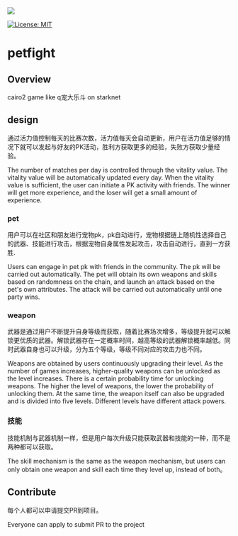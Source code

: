 <a href="https://twitter.com/Jamewades">
<img src="https://img.shields.io/twitter/follow/Jamewades?style=social"/>

[![License: MIT](https://img.shields.io/badge/License-MIT-blue.svg)](https://opensource.org/licenses/MIT)

# petfight
## Overview
cairo2 game like q宠大乐斗 on starknet
## design
通过活力值控制每天的比赛次数，活力值每天会自动更新，用户在活力值足够的情况下就可以发起与好友的PK活动，胜利方获取更多的经验，失败方获取少量经验。  

The number of matches per day is controlled through the vitality value. The vitality value will be automatically updated every day. When the vitality value is sufficient, the user can initiate a PK activity with friends. The winner will get more experience, and the loser will get a small amount of experience.
### pet
用户可以在社区和朋友进行宠物pk，pk自动进行，宠物根据链上随机性选择自己的武器、技能进行攻击，根据宠物自身属性发起攻击，攻击自动进行，直到一方获胜.  

Users can engage in pet pk with friends in the community. The pk will be carried out automatically. The pet will obtain its own weapons and skills based on randomness on the chain, and launch an attack based on the pet's own attributes. The attack will be carried out automatically until one party wins.
### weapon 
武器是通过用户不断提升自身等级而获取，随着比赛场次增多，等级提升就可以解锁更优质的武器。解锁武器存在一定概率时间，越高等级的武器解锁概率越低。同时武器自身也可以升级，分为五个等级，等级不同对应的攻击力也不同。  

Weapons are obtained by users continuously upgrading their level. As the number of games increases, higher-quality weapons can be unlocked as the level increases. There is a certain probability time for unlocking weapons. The higher the level of weapons, the lower the probability of unlocking them. At the same time, the weapon itself can also be upgraded and is divided into five levels. Different levels have different attack powers.
### 技能
技能机制与武器机制一样，但是用户每次升级只能获取武器和技能的一种，而不是两种都可以获取。  

The skill mechanism is the same as the weapon mechanism, but users can only obtain one weapon and skill each time they level up, instead of both。
## Contribute
每个人都可以申请提交PR到项目。  

Everyone can apply to submit PR to the project
